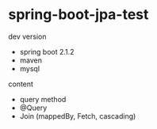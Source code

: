 # spring-boot-jpa-test

dev version
- spring boot 2.1.2
- maven
- mysql 

content
- query method
- @Query
- Join (mappedBy, Fetch, cascading)